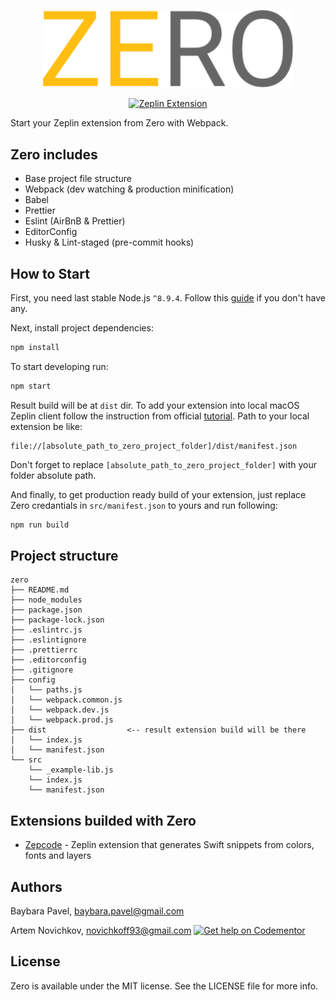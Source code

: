 <p align="center">
<img src=".github/zero-logo.png" width="400" />
</p>
<p align="center">
  <a href="https://extensions.zeplin.io">
    <img src="https://img.shields.io/badge/zeplin-extension-ffbe12.svg" alt="Zeplin Extension" />
  </a>
</p>
Start your Zeplin extension from Zero with Webpack.

## Zero includes

* Base project file structure
* Webpack (dev watching & production minification)
* Babel
* Prettier
* Eslint (AirBnB & Prettier)
* EditorConfig
* Husky & Lint-staged (pre-commit hooks)

## How to Start

First, you need last stable Node.js `^8.9.4`. Follow this [guide](https://github.com/creationix/nvm/blob/master/README.md#installation) if you don't have any.

Next, install project dependencies:

```bash
npm install
```

To start developing run:

```bash
npm start
```

Result build will be at `dist` dir. To add your extension into local macOS Zeplin client follow the instruction from official [tutorial](https://github.com/zeplin/zeplin-extension-documentation/blob/master/tutorial.md#adding-a-local-extension). Path to your local extension be like:

```
file://[absolute_path_to_zero_project_folder]/dist/manifest.json
```

Don't forget to replace `[absolute_path_to_zero_project_folder]` with your folder absolute path.

And finally, to get production ready build of your extension, just replace Zero credantials in `src/manifest.json` to yours and run following:

```bash
npm run build
```

## Project structure

```
zero
├── README.md
├── node_modules
├── package.json
├── package-lock.json
├── .eslintrc.js
├── .eslintignore
├── .prettierrc
├── .editorconfig
├── .gitignore
├── config
│   └── paths.js
│   └── webpack.common.js
│   └── webpack.dev.js
│   └── webpack.prod.js
├── dist                  <-- result extension build will be there
│   └── index.js
│   └── manifest.json
└── src
    └── _example-lib.js
    └── index.js
    └── manifest.json
```

## Extensions builded with Zero

* [Zepcode](https://github.com/artemnovichkov/zepcode) - Zeplin extension that generates Swift snippets from colors, fonts and layers

## Authors

Baybara Pavel, baybara.pavel@gmail.com

Artem Novichkov, novichkoff93@gmail.com [![Get help on Codementor](https://cdn.codementor.io/badges/get_help_github.svg)](https://www.codementor.io/artemnovichkov?utm_source=github&utm_medium=button&utm_term=artemnovichkov&utm_campaign=github)

## License

Zero is available under the MIT license. See the LICENSE file for more info.
